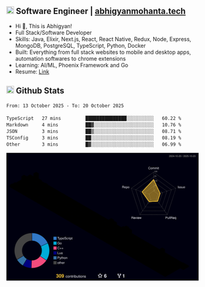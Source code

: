 ## <img src="https://media.giphy.com/media/v1.Y2lkPTc5MGI3NjExNjBuMTFuMDMxcjR0OXp2Zjk5Z3A2ajkzYWpiaDFmdWJhZzY2anM1MCZlcD12MV9naWZzX3NlYXJjaCZjdD1n/UcK7JalnjCz0k/giphy.gif" width="20" height="20" /> Software Engineer | [abhigyanmohanta.tech](https://abhigyanmohanta.tech)


- Hi 👋, This is Abhigyan!
- Full Stack/Software Developer
- Skills: Java, Elixir, Next.js, React, React Native, Redux, Node, Express, MongoDB, PostgreSQL, TypeScript, Python, Docker
- Built: Everything from full stack websites to mobile and desktop apps, automation softwares to chrome extensions
- Learning: AI/ML, Phoenix Framework and Go
- Resume: [Link](https://abhigyan-mohanta.github.io/resume/)


## <img src="https://media.giphy.com/media/v1.Y2lkPTc5MGI3NjExOTVzbjE3Z3F6bDhrNGtzYWpiODJkeTRhcHRqN3MwaGV2cTZ3ajR3eCZlcD12MV9naWZzX3NlYXJjaCZjdD1n/o0vwzuFwCGAFO/giphy.gif" width="20" height="20" /> Github Stats
<!--START_SECTION:waka-->

```txt
From: 13 October 2025 - To: 20 October 2025

TypeScript   27 mins         ███████████████░░░░░░░░░░   60.22 %
Markdown     4 mins          ██▓░░░░░░░░░░░░░░░░░░░░░░   10.76 %
JSON         3 mins          ██▒░░░░░░░░░░░░░░░░░░░░░░   08.71 %
TSConfig     3 mins          ██░░░░░░░░░░░░░░░░░░░░░░░   08.19 %
Other        3 mins          █▓░░░░░░░░░░░░░░░░░░░░░░░   06.99 %
```

<!--END_SECTION:waka-->
![](./profile-3d-contrib/profile-night-rainbow.svg)
